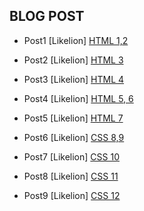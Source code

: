 ## BLOG POST
* Post1
[Likelion]
[HTML 1,2](https://github.com/positive7292/positive7292.github.io/blob/master/first%20try.md)

* Post2
[Likelion]
[HTML 3](https://github.com/positive7292/positive7292.github.io/blob/master/second.md)

* Post3
[Likelion]
[HTML 4](https://github.com/positive7292/positive7292.github.io/blob/master/3rd.md)

* Post4
[Likelion]
[HTML 5, 6](https://github.com/positive7292/positive7292.github.io/blob/master/4th~final.md)

* Post5
[Likelion]
[HTML 7](https://github.com/positive7292/positive7292.github.io/blob/master/7th(form).md)

* Post6
[Likelion]
[CSS 8,9](https://github.com/positive7292/positive7292.github.io/blob/master/8th.md)

* Post7
[Likelion]
[CSS 10](https://github.com/positive7292/positive7292.github.io/blob/master/10th.md)

* Post8
[Likelion]
[CSS 11](https://github.com/positive7292/positive7292.github.io/blob/master/11th(text%20property).md)

* Post9
[Likelion]
[CSS 12](https://github.com/positive7292/positive7292.github.io/commit/d04ef6df58e7c60ce1e9ddd0677f6eef25b082d2)
